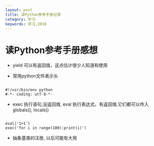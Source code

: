```yaml
---
layout: post
title: 读Python参考手册记录
category: 学习
keywords: 学习,2018
---
```


# 读Python参考手册感想

+ yield 可以有返回值，这点估计很少人知道和使用

+ 常用python文件表示头

```

#!/usr/bin/env python
#-*- coding: utf-8-*-

```

+ exec 执行语句,没返回值, eval 执行表达式，有返回值,它们都可以传入globals(), locals()

```

eval('1+1')
exec('for i in range(100):print(i)')

````


+ 抽象基类的注册, 以后可能有大用
